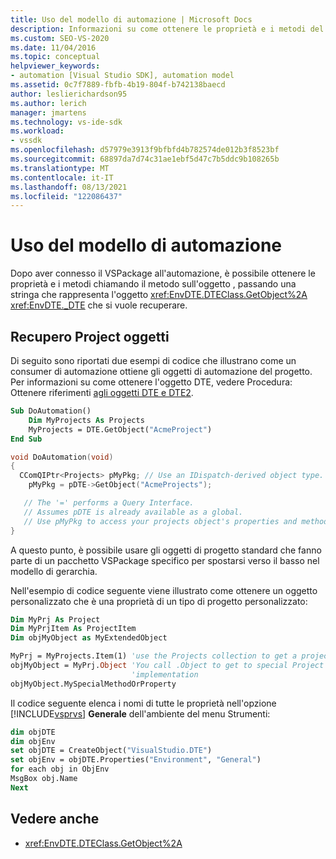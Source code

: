```yaml
---
title: Uso del modello di automazione | Microsoft Docs
description: Informazioni su come ottenere le proprietà e i metodi del pacchetto VSPackage dopo la connessione al modello di automazione.
ms.custom: SEO-VS-2020
ms.date: 11/04/2016
ms.topic: conceptual
helpviewer_keywords:
- automation [Visual Studio SDK], automation model
ms.assetid: 0c7f7889-fbfb-4b19-804f-b742138baecd
author: leslierichardson95
ms.author: lerich
manager: jmartens
ms.technology: vs-ide-sdk
ms.workload:
- vssdk
ms.openlocfilehash: d57979e3913f9bfbfd4b782574de012b3f8523bf
ms.sourcegitcommit: 68897da7d74c31ae1ebf5d47c7b5ddc9b108265b
ms.translationtype: MT
ms.contentlocale: it-IT
ms.lasthandoff: 08/13/2021
ms.locfileid: "122086437"
---
```

# <a name="using-the-automation-model"></a>Uso del modello di automazione
Dopo aver connesso il VSPackage all'automazione, è possibile ottenere le proprietà e i metodi chiamando il metodo sull'oggetto , passando una stringa che rappresenta l'oggetto <xref:EnvDTE.DTEClass.GetObject%2A> <xref:EnvDTE._DTE> che si vuole recuperare.

## <a name="obtaining-project-objects"></a>Recupero Project oggetti
 Di seguito sono riportati due esempi di codice che illustrano come un consumer di automazione ottiene gli oggetti di automazione del progetto. Per informazioni su come ottenere l'oggetto DTE, vedere Procedura: Ottenere riferimenti [agli oggetti DTE e DTE2](/previous-versions/68shb4dw(v=vs.140)).

```vb
Sub DoAutomation()
    Dim MyProjects As Projects
    MyProjects = DTE.GetObject("AcmeProject")
End Sub
```

```cpp
void DoAutomation(void)
{
  CComQIPtr<Projects> pMyPkg; // Use an IDispatch-derived object type.
    pMyPkg = pDTE->GetObject("AcmeProjects");

   // The '=' performs a Query Interface.
   // Assumes pDTE is already available as a global.
   // Use pMyPkg to access your projects object's properties and methods.
}

```

 A questo punto, è possibile usare gli oggetti di progetto standard che fanno parte di un pacchetto VSPackage specifico per spostarsi verso il basso nel modello di gerarchia.

 Nell'esempio di codice seguente viene illustrato come ottenere un oggetto personalizzato che è una proprietà di un tipo di progetto personalizzato:

```vb
Dim MyPrj As Project
Dim MyPrjItem As ProjectItem
Dim objMyObject as MyExtendedObject

MyPrj = MyProjects.Item(1) 'use the Projects collection to get a project
objMyObject = MyPrj.Object 'You call .Object to get to special Project
                           'implementation
objMyObject.MySpecialMethodOrProperty
```

 Il codice seguente elenca i nomi di tutte le proprietà nell'opzione [!INCLUDE[vsprvs](../../code-quality/includes/vsprvs_md.md)] **Generale** dell'ambiente del  menu Strumenti:

```vb
dim objDTE
dim objEnv
set objDTE = CreateObject("VisualStudio.DTE")
set objEnv = objDTE.Properties("Environment", "General")
for each obj in ObjEnv
MsgBox obj.Name
Next

```

## <a name="see-also"></a>Vedere anche
- <xref:EnvDTE.DTEClass.GetObject%2A>